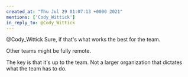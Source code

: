```yaml
---
created_at: "Thu Jul 29 01:07:13 +0000 2021"
mentions: ['Cody_Wittick']
in_reply_to: @Cody_Wittick
---
```


@Cody_Wittick Sure, if that's what works the best for the team. 

Other teams might be fully remote. 

The key is that it's up to the team. Not a larger organization that dictates what the team has to do.